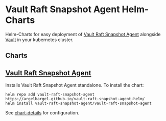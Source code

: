 # Vault Raft Snapshot Agent Helm-Charts

Helm-Charts for easy deployment of [Vault Raft Snapshot Agent](https://github.com/Argelbargel/vault-raft-snapshot-agent) alongside [Vault](https://github.com/hashicorp/vault-helm) in your kubernetes cluster.

## Charts

## [Vault Raft Snapshot Agent](./charts/vault-raft-snapshot-agent/) 

Installs Vault Raft Snapshot Agent standalone. To install the chart:

```
helm repo add vault-raft-snapshot-agent https://argelbargel.github.io/vault-raft-snapshot-agent-helm/
helm install vault-raft-snapshot-agent/vault-raft-snapshot-agent
```

See [chart-details](./charts/vault-raft-snapshot-agent/) for configuration.

